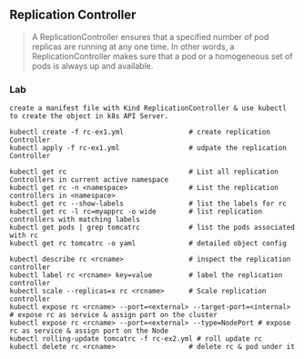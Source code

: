 ## Replication Controller 

> A ReplicationController ensures that a specified number of pod replicas are running at any one time. In other words, a ReplicationController makes sure that a pod or a homogeneous set of pods is always up and available.


### Lab

```
create a manifest file with Kind ReplicationController & use kubectl to create the object in k8s API Server.

kubectl create -f rc-ex1.yml                # create replication Controller
kubectl apply -f rc-ex1.yml                 # udpate the replication Controller

kubectl get rc                              # List all replication Controllers in current active namespace
kubectl get rc -n <namespace>               # List the replication controllers in <namespace>
kubectl get rc --show-labels                # list the labels for rc
kubectl get rc -l rc=myapprc -o wide        # list replication controllers with matching labels
kubectl get pods | grep tomcatrc            # list the pods associated with rc
kubectl get rc tomcatrc -o yaml             # detailed object config
 
kubectl describe rc <rcname>                # inspect the replication controller
kubectl label rc <rcname> key=value         # label the replication controller
kubectl scale --replicas=x rc <rcname>      # Scale replication controller
kubectl expose rc <rcname> --port=<external> --target-port=<internal> # expose rc as service & assign port on the cluster
kubectl expose rc <rcname> --port=<external> --type=NodePort # expose rc as service & assign port on the Node
kubectl rolling-update tomcatrc -f rc-ex2.yml # roll update rc
kubectl delete rc <rcname>                  # delete rc & pod under it
```
